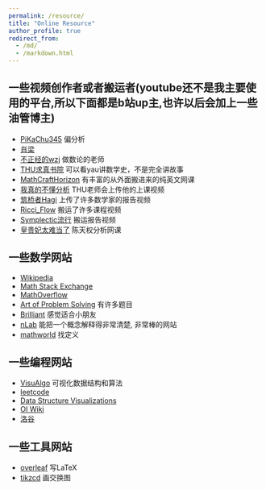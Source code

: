 ```yaml
---
permalink: /resource/
title: "Online Resource"
author_profile: true
redirect_from: 
  - /md/
  - /markdown.html
---
```


##  一些视频创作者或者搬运者(youtube还不是我主要使用的平台,所以下面都是b站up主,也许以后会加上一些油管博主)
   - [PiKaChu345](https://space.bilibili.com/180947374/?spm_id_from=333.999.0.0) 偏分析
   - [肖梁](https://space.bilibili.com/522336423/?spm_id_from=333.999.0.0) 
   - [不正经的wzj](https://space.bilibili.com/472745643/?spm_id_from=333.999.0.0) 做数论的老师
   - [THU求真书院](https://space.bilibili.com/631287351/?spm_id_from=333.999.0.0) 可以看yau讲数学史，不是完全讲故事
   - [MathCraftHorizon](https://space.bilibili.com/3546384531720558/?spm_id_from=333.999.0.0) 有丰富的从外面搬进来的纯英文网课
   - [我真的不懂分析](https://space.bilibili.com/85657899/?spm_id_from=333.999.0.0) THU老师会上传他的上课视频
   - [筑桥者Hagi](https://space.bilibili.com/617908/?spm_id_from=333.999.0.0) 上传了许多数学家的报告视频
   - [Ricci_Flow](https://space.bilibili.com/7237500/video?tid=0&pn=2&keyword=&order=pubdate) 搬运了许多课程视频
   - [Symplectic流行](https://space.bilibili.com/371865065/?spm_id_from=333.999.0.0) 搬运报告视频
   - [皇贵妃太难当了](https://space.bilibili.com/383595761/?spm_id_from=333.999.0.0) 陈天权分析网课

##  一些数学网站
   - [Wikipedia](https://en.wikipedia.org/wiki/Wiki) 
   - [Math Stack Exchange](https://math.stackexchange.com/)
   - [MathOverflow](https://mathoverflow.net/)
   - [Art of Problem Solving](https://artofproblemsolving.com/community) 有许多题目
   - [Brilliant](https://brilliant.org/) 感觉适合小朋友
   - [nLab](https://ncatlab.org/nlab/show/HomePage) 能把一个概念解释得非常清楚, 非常棒的网站
   - [mathworld](https://mathworld.wolfram.com/) 找定义 

##  一些编程网站
   - [VisuAlgo](https://visualgo.net/zh) 可视化数据结构和算法
   - [leetcode](https://leetcode.com/)
   - [Data Structure Visualizations](https://www.cs.usfca.edu/~galles/visualization/Algorithms.html)  
   - [OI Wiki](https://oi-wiki.org/)
   - [洛谷](https://www.luogu.com.cn/)
 
## 一些工具网站
   - [overleaf](https://cn.overleaf.com/) 写LaTeX
   - [tikzcd](https://tikzcd.yichuanshen.de/)   画交换图